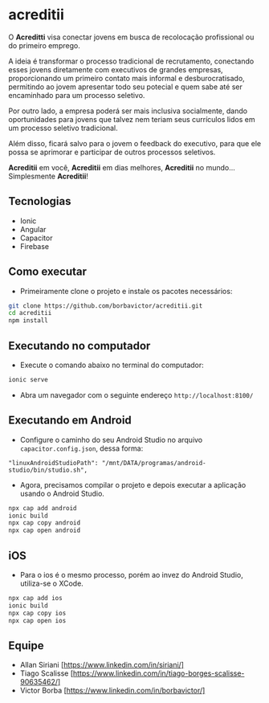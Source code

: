 # acreditii

O **Acreditti** visa conectar jovens em busca de recolocação profissional ou do primeiro emprego.

A ideia é transformar o processo tradicional de recrutamento, conectando esses jovens diretamente com executivos de grandes empresas, proporcionando um primeiro contato mais informal e desburocratisado, permitindo ao jovem apresentar todo seu potecial e quem sabe até ser encaminhado para um processo seletivo.

Por outro lado, a empresa poderá ser mais inclusiva socialmente, dando oportunidades para jovens que talvez nem teriam seus currículos lidos em um processo seletivo tradicional.

Além disso, ficará salvo para o jovem o feedback do executivo, para que ele possa se aprimorar e participar de outros processos seletivos.

**Acreditii** em você, **Acreditii** em dias melhores, **Acreditii** no mundo... Simplesmente **Acreditii**!

## Tecnologias

- Ionic
- Angular
- Capacitor
- Firebase

## Como executar

- Primeiramente clone o projeto e instale os pacotes necessários:

```bash
git clone https://github.com/borbavictor/acreditii.git
cd acreditii
npm install
```

## Executando no computador

- Execute o comando abaixo no terminal do computador:

```bash
ionic serve
```

- Abra um navegador com o seguinte endereço `http://localhost:8100/`

## Executando em Android

- Configure o caminho do seu Android Studio no arquivo `capacitor.config.json`, dessa forma:

```
"linuxAndroidStudioPath": "/mnt/DATA/programas/android-studio/bin/studio.sh",
```

- Agora, precisamos compilar o projeto e depois executar a aplicação usando o Android Studio.

```bash
npx cap add android
ionic build
npx cap copy android
npx cap open android
```

## iOS

- Para o ios é o mesmo processo, porém ao invez do Android Studio, utiliza-se o XCode.

```bash
npx cap add ios
ionic build
npx cap copy ios
npx cap open ios
```

## Equipe

- Allan Siriani [https://www.linkedin.com/in/siriani/]
- Tiago Scalisse [https://www.linkedin.com/in/tiago-borges-scalisse-90635462/]
- Victor Borba [https://www.linkedin.com/in/borbavictor/]
